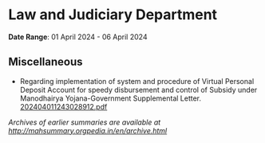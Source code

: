 # Law and Judiciary Department

**Date Range**: 01 April 2024 - 06 April 2024


## Miscellaneous
- Regarding implementation of system and procedure of Virtual Personal Deposit Account for speedy disbursement and control of Subsidy under Manodhairya Yojana-Government Supplemental Letter.\
  [202404011243028912.pdf](https://gr.maharashtra.gov.in/Site/Upload/Government%20Resolutions/English/202404011243028912.pdf)


*Archives of earlier summaries are available at http://mahsummary.orgpedia.in/en/archive.html*